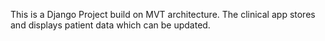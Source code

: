 This is a Django Project build on MVT architecture. The clinical app stores and displays patient data which can be updated.

